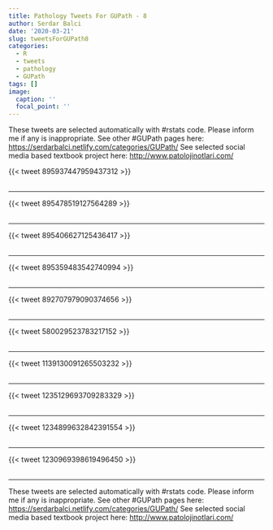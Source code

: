 ```yaml
---
title: Pathology Tweets For GUPath - 8
author: Serdar Balci
date: '2020-03-21'
slug: tweetsForGUPath8
categories:
  - R
  - tweets
  - pathology
  - GUPath
tags: []
image:
  caption: ''
  focal_point: ''
---
```



These tweets are selected automatically with #rstats code. Please inform me if any is inappropriate.
See other #GUPath pages here: https://serdarbalci.netlify.com/categories/GUPath/ 
See selected social media based textbook project here: http://www.patolojinotlari.com/

{{< tweet 895937447959437312 >}}
<br>
<br>
<hr>
{{< tweet 895478519127564289 >}}
<br>
<br>
<hr>
{{< tweet 895406627125436417 >}}
<br>
<br>
<hr>
{{< tweet 895359483542740994 >}}
<br>
<br>
<hr>
{{< tweet 892707979090374656 >}}
<br>
<br>
<hr>
{{< tweet 580029523783217152 >}}
<br>
<br>
<hr>
{{< tweet 1139130091265503232 >}}
<br>
<br>
<hr>
{{< tweet 1235129693709283329 >}}
<br>
<br>
<hr>
{{< tweet 1234899632842391554 >}}
<br>
<br>
<hr>
{{< tweet 1230969398619496450 >}}
<br>
<br>
<hr>


These tweets are selected automatically with #rstats code. Please inform me if any is inappropriate.
See other #GUPath pages here: https://serdarbalci.netlify.com/categories/GUPath/ 
See selected social media based textbook project here: http://www.patolojinotlari.com/

